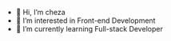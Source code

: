 - 👋 Hi, I’m cheza
- 👀 I’m interested in Front-end Development
- 🌱 I’m currently learning Full-stack Developer

<!---
chezapangestu/chezapangestu is a ✨ special ✨ repository because its `README.md` (this file) appears on your GitHub profile.
You can click the Preview link to take a look at your changes.
--->

